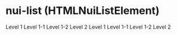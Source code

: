 # nui-list (HTMLNuiListElement)

<nui-ul>
    <nui-li>
        Level 1
        <nui-ol>
            <nui-li>Level 1-1</nui-li>
            <nui-li>Level 1-2</nui-li>
        </nui-ol>
    </nui-li>
    <nui-li>Level 2</nui-li>
</nui-ul>

<nui-list>
    <nui-list number>
        Level 1
        <nui-list>Level 1-1</nui-list>
        <nui-list>Level 1-2</nui-list>
    </nui-list>
    <nui-list>
        Level 2
    </nui-list>
</nui-list>
